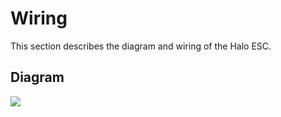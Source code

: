 # Wiring

This section describes the diagram and wiring of the Halo ESC.

## Diagram

<img src="/halomedia/image32.png" id="image32">
